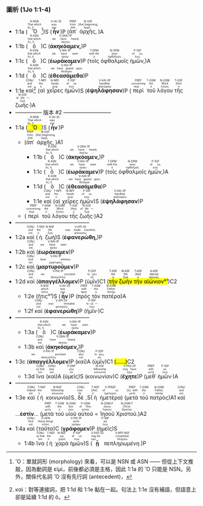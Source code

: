 ### 圖析 (1Jo 1:1-4)

- 1:1a (<RUBY><ruby><ruby>Ὃ<rt>ὅς, ἥ</rt></ruby><rt>That which</rt></ruby><rt>R-NSN</rt></RUBY>[^1])S (<RUBY><ruby><ruby><strong>ἦν</strong><rt>εἰμί</rt></ruby><rt>was</rt></ruby><rt>V-IAI-3S</rt></RUBY>)P (<RUBY><ruby><ruby>ἀπ᾽<rt>ἀπό</rt></ruby><rt>from</rt></ruby><rt>PREP</rt></RUBY> <RUBY><ruby><ruby>ἀρχῆς,<rt>ἀρχή</rt></ruby><rt>[the] beginning,</rt></ruby><rt>N-GSF</rt></RUBY>)A 
- 1:1b (<RUBY><ruby><ruby>ὃ<rt>ὅς, ἥ</rt></ruby><rt>that which</rt></ruby><rt>R-ASN</rt></RUBY>)C (<RUBY><ruby><ruby><strong>ἀκηκόαμεν,</strong><rt>ἀκούω</rt></ruby><rt>we have heard,</rt></ruby><rt>V-2RAI-1P</rt></RUBY>)P 
- 1:1c (<RUBY><ruby><ruby>ὃ<rt>ὅς, ἥ</rt></ruby><rt>that which</rt></ruby><rt>R-ASN</rt></RUBY>)C (<RUBY><ruby><ruby><strong>ἑωράκαμεν</strong><rt>ὁράω</rt></ruby><rt>we have seen</rt></ruby><rt>V-RAI-1P</rt></RUBY>)P (<RUBY><ruby><ruby>τοῖς<rt>ὁ</rt></ruby><rt>with the</rt></ruby><rt>T-DPM</rt></RUBY> <RUBY><ruby><ruby>ὀφθαλμοῖς<rt>ὀφθαλμός</rt></ruby><rt>eyes</rt></ruby><rt>N-DPM</rt></RUBY> <RUBY><ruby><ruby>ἡμῶν,<rt>ἐγώ</rt></ruby><rt>of us,</rt></ruby><rt>P-1GP</rt></RUBY>)A 
- 1:1d (<RUBY><ruby><ruby>ὃ<rt>ὅς, ἥ</rt></ruby><rt>that which</rt></ruby><rt>R-ASN</rt></RUBY>)C (<RUBY><ruby><ruby><strong>ἐθεασάμεθα</strong><rt>θεάομαι</rt></ruby><rt>we have gazed upon</rt></ruby><rt>V-ADI-1P</rt></RUBY>)P 
- 1:1e <RUBY><ruby><ruby>καὶ<rt>καί</rt></ruby><rt>and</rt></ruby><rt>CONJ</rt></RUBY>[^2] (<RUBY><ruby><ruby>αἱ<rt>ὁ</rt></ruby><rt>the</rt></ruby><rt>T-NPF</rt></RUBY> <RUBY><ruby><ruby>χεῖρες<rt>χείρ</rt></ruby><rt>hands</rt></ruby><rt>N-NPF</rt></RUBY> <RUBY><ruby><ruby>ἡμῶν<rt>ἐγώ</rt></ruby><rt>of us</rt></ruby><rt>P-1GP</rt></RUBY>)S (<RUBY><ruby><ruby><strong>ἐψηλάφησαν</strong><rt>ψηλαφάω</rt></ruby><rt>handled,</rt></ruby><rt>V-AAI-3P</rt></RUBY>)P (<RUBY><ruby><ruby>περὶ<rt>περί</rt></ruby><rt>concerning</rt></ruby><rt>PREP</rt></RUBY> <RUBY><ruby><ruby>τοῦ<rt>ὁ</rt></ruby><rt>the</rt></ruby><rt>T-GSM</rt></RUBY> <RUBY><ruby><ruby>λόγου<rt>λόγος</rt></ruby><rt>Word</rt></ruby><rt>N-GSM</rt></RUBY> <RUBY><ruby><ruby>τῆς<rt>ὁ</rt></ruby><rt>[the]</rt></ruby><rt>T-GSF</rt></RUBY> <RUBY><ruby><ruby>ζωῆς·<rt>ζωή</rt></ruby><rt>of life —</rt></ruby><rt>N-GSF</rt></RUBY>)A 
- ————— 版本 #2 —————————
- 1:1a (<RUBY><ruby><ruby><mark>Ὃ</mark><rt>ὅς, ἥ</rt></ruby><rt>That which</rt></ruby><rt>R-NSN</rt></RUBY>)S (<RUBY><ruby><ruby><strong>ἦν</strong><rt>εἰμί</rt></ruby><rt>was</rt></ruby><rt>V-IAI-3S</rt></RUBY>)P 
	- (<RUBY><ruby><ruby>ἀπ᾽<rt>ἀπό</rt></ruby><rt>from</rt></ruby><rt>PREP</rt></RUBY> <RUBY><ruby><ruby>ἀρχῆς,<rt>ἀρχή</rt></ruby><rt>[the] beginning,</rt></ruby><rt>N-GSF</rt></RUBY>)A1
		- 1:1b (<RUBY><ruby><ruby>ὃ<rt>ὅς, ἥ</rt></ruby><rt>that which</rt></ruby><rt>R-ASN</rt></RUBY>)C (<RUBY><ruby><ruby><strong>ἀκηκόαμεν,</strong><rt>ἀκούω</rt></ruby><rt>we have heard,</rt></ruby><rt>V-2RAI-1P</rt></RUBY>)P 
		- 1:1c (<RUBY><ruby><ruby>ὃ<rt>ὅς, ἥ</rt></ruby><rt>that which</rt></ruby><rt>R-ASN</rt></RUBY>)C (<RUBY><ruby><ruby><strong>ἑωράκαμεν</strong><rt>ὁράω</rt></ruby><rt>we have seen</rt></ruby><rt>V-RAI-1P</rt></RUBY>)P (<RUBY><ruby><ruby>τοῖς<rt>ὁ</rt></ruby><rt>with the</rt></ruby><rt>T-DPM</rt></RUBY> <RUBY><ruby><ruby>ὀφθαλμοῖς<rt>ὀφθαλμός</rt></ruby><rt>eyes</rt></ruby><rt>N-DPM</rt></RUBY> <RUBY><ruby><ruby>ἡμῶν,<rt>ἐγώ</rt></ruby><rt>of us,</rt></ruby><rt>P-1GP</rt></RUBY>)A 
		- 1:1d (<RUBY><ruby><ruby>ὃ<rt>ὅς, ἥ</rt></ruby><rt>that which</rt></ruby><rt>R-ASN</rt></RUBY>)C (<RUBY><ruby><ruby><strong>ἐθεασάμεθα</strong><rt>θεάομαι</rt></ruby><rt>we have gazed upon</rt></ruby><rt>V-ADI-1P</rt></RUBY>)P 
		- 1:1e <RUBY><ruby><ruby>καὶ<rt>καί</rt></ruby><rt>and</rt></ruby><rt>CONJ</rt></RUBY> (<RUBY><ruby><ruby>αἱ<rt>ὁ</rt></ruby><rt>the</rt></ruby><rt>T-NPF</rt></RUBY> <RUBY><ruby><ruby>χεῖρες<rt>χείρ</rt></ruby><rt>hands</rt></ruby><rt>N-NPF</rt></RUBY> <RUBY><ruby><ruby>ἡμῶν<rt>ἐγώ</rt></ruby><rt>of us</rt></ruby><rt>P-1GP</rt></RUBY>)S (<RUBY><ruby><ruby><strong>ἐψηλάφησαν</strong><rt>ψηλαφάω</rt></ruby><rt>handled,</rt></ruby><rt>V-AAI-3P</rt></RUBY>)P
	- (<RUBY><ruby><ruby>περὶ<rt>περί</rt></ruby><rt>concerning</rt></ruby><rt>PREP</rt></RUBY> <RUBY><ruby><ruby>τοῦ<rt>ὁ</rt></ruby><rt>the</rt></ruby><rt>T-GSM</rt></RUBY> <RUBY><ruby><ruby>λόγου<rt>λόγος</rt></ruby><rt>Word</rt></ruby><rt>N-GSM</rt></RUBY> <RUBY><ruby><ruby>τῆς<rt>ὁ</rt></ruby><rt>[the]</rt></ruby><rt>T-GSF</rt></RUBY> <RUBY><ruby><ruby>ζωῆς·<rt>ζωή</rt></ruby><rt>of life —</rt></ruby><rt>N-GSF</rt></RUBY>)A2
- ——————————————
- 1:2a <RUBY><ruby><ruby>καὶ<rt>καί</rt></ruby><rt>and</rt></ruby><rt>CONJ</rt></RUBY> (<RUBY><ruby><ruby>ἡ<rt>ὁ</rt></ruby><rt>the</rt></ruby><rt>T-NSF</rt></RUBY> <RUBY><ruby><ruby>ζωὴ<rt>ζωή</rt></ruby><rt>life</rt></ruby><rt>N-NSF</rt></RUBY>)S (<RUBY><ruby><ruby><strong>ἐφανερώθη,</strong><rt>φανερόω</rt></ruby><rt>was made manifest,</rt></ruby><rt>V-API-3S</rt></RUBY>)P 
- 1:2b <RUBY><ruby><ruby>καὶ<rt>καί</rt></ruby><rt>and</rt></ruby><rt>CONJ</rt></RUBY> (<RUBY><ruby><ruby><strong>ἑωράκαμεν</strong><rt>ὁράω</rt></ruby><rt>we have seen</rt></ruby><rt>V-RAI-1P</rt></RUBY>)P 
- 1:2c <RUBY><ruby><ruby>καὶ<rt>καί</rt></ruby><rt>and</rt></ruby><rt>CONJ</rt></RUBY> (<RUBY><ruby><ruby><strong>μαρτυροῦμεν</strong><rt>μαρτυρέω</rt></ruby><rt>bear witness,</rt></ruby><rt>V-PAI-1P</rt></RUBY>)P 
- 1:2d <RUBY><ruby><ruby>καὶ<rt>καί</rt></ruby><rt>and</rt></ruby><rt>CONJ</rt></RUBY> (<RUBY><ruby><ruby><strong>ἀπαγγέλλομεν</strong><rt>ἀπαγγέλλω</rt></ruby><rt>we proclaim</rt></ruby><rt>V-PAI-1P</rt></RUBY>)P (<RUBY><ruby><ruby>ὑμῖν<rt>σύ</rt></ruby><rt>to you</rt></ruby><rt>P-2DP</rt></RUBY>)C1 (<mark><RUBY><ruby><ruby>τὴν<rt>ὁ</rt></ruby><rt>the</rt></ruby><rt>T-ASF</rt></RUBY> <RUBY><ruby><ruby>ζωὴν<rt>ζωή</rt></ruby><rt>life</rt></ruby><rt>N-ASF</rt></RUBY> <RUBY><ruby><ruby>τὴν<rt>ὁ</rt></ruby><rt>[the]</rt></ruby><rt>T-ASF</rt></RUBY> <RUBY><ruby><ruby>αἰώνιον<rt>αἰώνιος</rt></ruby><rt>eternal</rt></ruby><rt>A-ASF</rt></RUBY>°¹</mark>)C2
	- 1:2e (<RUBY><ruby><ruby>ἥτις°¹<rt>ὅστις</rt></ruby><rt>which</rt></ruby><rt>R-NSF</rt></RUBY>)S (<RUBY><ruby><ruby><strong>ἦν</strong><rt>εἰμί</rt></ruby><rt>was</rt></ruby><rt>V-IAI-3S</rt></RUBY>)P (<RUBY><ruby><ruby>πρὸς<rt>πρός</rt></ruby><rt>with</rt></ruby><rt>PREP</rt></RUBY> <RUBY><ruby><ruby>τὸν<rt>ὁ</rt></ruby><rt>the</rt></ruby><rt>T-ASM</rt></RUBY> <RUBY><ruby><ruby>πατέρα<rt>πατήρ</rt></ruby><rt>Father</rt></ruby><rt>N-ASM</rt></RUBY>)A 
	- 1:2f <RUBY><ruby><ruby>καὶ<rt>καί</rt></ruby><rt>and</rt></ruby><rt>CONJ</rt></RUBY> (<RUBY><ruby><ruby><strong>ἐφανερώθη</strong><rt>φανερόω</rt></ruby><rt>was revealed</rt></ruby><rt>V-API-3S</rt></RUBY>)P (<RUBY><ruby><ruby>ἡμῖν·<rt>ἐγώ</rt></ruby><rt>to us —</rt></ruby><rt>P-1DP</rt></RUBY>)C 
- ——————————————
	- 1:3a (<RUBY><ruby><ruby>ὃ<rt>ὅς, ἥ</rt></ruby><rt>that which</rt></ruby><rt>R-ASN</rt></RUBY>)C (<RUBY><ruby><ruby><strong>ἑωράκαμεν</strong><rt>ὁράω</rt></ruby><rt>we have seen</rt></ruby><rt>V-RAI-1P</rt></RUBY>)P 
	- 1:3b <RUBY><ruby><ruby>καὶ<rt>καί</rt></ruby><rt>and</rt></ruby><rt>CONJ</rt></RUBY> (<RUBY><ruby><ruby><strong>ἀκηκόαμεν,</strong><rt>ἀκούω</rt></ruby><rt>have heard,</rt></ruby><rt>V-2RAI-1P</rt></RUBY>)P 
- 1:3c (<RUBY><ruby><ruby><strong>ἀπαγγέλλομεν</strong><rt>ἀπαγγέλλω</rt></ruby><rt>we proclaim</rt></ruby><rt>V-PAI-1P</rt></RUBY>)P (<RUBY><ruby><ruby>καὶ<rt>καί</rt></ruby><rt>also</rt></ruby><rt>CONJ</rt></RUBY>)A (<RUBY><ruby><ruby>ὑμῖν<rt>σύ</rt></ruby><rt>to you,</rt></ruby><rt>P-2DP</rt></RUBY>)C1 <mark>(......)</mark>C2
	- 1:3d <RUBY><ruby><ruby>ἵνα<rt>ἵνα</rt></ruby><rt>so that</rt></ruby><rt>CONJ</rt></RUBY> (<RUBY><ruby><ruby>καὶ<rt>καί</rt></ruby><rt>also</rt></ruby><rt>CONJ</rt></RUBY>)A (<RUBY><ruby><ruby>ὑμεῖς<rt>σύ</rt></ruby><rt>you</rt></ruby><rt>P-2NP</rt></RUBY>)S (<RUBY><ruby><ruby>κοινωνίαν<rt>κοινωνία</rt></ruby><rt>fellowship</rt></ruby><rt>N-ASF</rt></RUBY>)C (<RUBY><ruby><ruby><strong>ἔχητε</strong><rt>ἔχω</rt></ruby><rt>may have</rt></ruby><rt>V-PAS-2P</rt></RUBY>)P (<RUBY><ruby><ruby>μεθ᾽<rt>μετά</rt></ruby><rt>with</rt></ruby><rt>PREP</rt></RUBY> <RUBY><ruby><ruby>ἡμῶν·<rt>ἐγώ</rt></ruby><rt>us.</rt></ruby><rt>P-1GP</rt></RUBY>)A 
- ——————————————
- 1:3e <RUBY><ruby><ruby>καὶ<rt>καί</rt></ruby><rt>Indeed</rt></ruby><rt>CONJ</rt></RUBY> (<RUBY><ruby><ruby>ἡ<rt>ὁ</rt></ruby><rt>the</rt></ruby><rt>T-NSF</rt></RUBY> <RUBY><ruby><ruby>κοινωνία<rt>κοινωνία</rt></ruby><rt>fellowship</rt></ruby><rt>N-NSF</rt></RUBY>)S<sub>-</sub> <RUBY><ruby><ruby>δὲ<rt>δέ</rt></ruby><rt>now</rt></ruby><rt>CONJ</rt></RUBY> <sub>-</sub>S(<RUBY><ruby><ruby>ἡ<rt>ὁ</rt></ruby><rt>[the]</rt></ruby><rt>T-NSF</rt></RUBY> <RUBY><ruby><ruby>ἡμετέρα<rt>ἡμέτερος</rt></ruby><rt>of us</rt></ruby><rt>S-1PNSF</rt></RUBY>) (<RUBY><ruby><ruby>μετὰ<rt>μετά</rt></ruby><rt>[is] with</rt></ruby><rt>PREP</rt></RUBY> <RUBY><ruby><ruby>τοῦ<rt>ὁ</rt></ruby><rt>the</rt></ruby><rt>T-GSM</rt></RUBY> <RUBY><ruby><ruby>πατρὸς<rt>πατήρ</rt></ruby><rt>Father,</rt></ruby><rt>N-GSM</rt></RUBY>)A1 <RUBY><ruby><ruby>καὶ<rt>καί</rt></ruby><rt>and</rt></ruby><rt>CONJ</rt></RUBY> ...<strong>ἐστίν</strong>... (<RUBY><ruby><ruby>μετὰ<rt>μετά</rt></ruby><rt>with</rt></ruby><rt>PREP</rt></RUBY> <RUBY><ruby><ruby>τοῦ<rt>ὁ</rt></ruby><rt>the</rt></ruby><rt>T-GSM</rt></RUBY> <RUBY><ruby><ruby>υἱοῦ<rt>υἱός</rt></ruby><rt>Son</rt></ruby><rt>N-GSM</rt></RUBY> <RUBY><ruby><ruby>αὐτοῦ<rt>αὐτός</rt></ruby><rt>of Him,</rt></ruby><rt>P-GSM</rt></RUBY> = <RUBY><ruby><ruby>Ἰησοῦ<rt>Ἰησοῦς</rt></ruby><rt>Jesus</rt></ruby><rt>N-GSM-P</rt></RUBY> <RUBY><ruby><ruby>Χριστοῦ.<rt>Χριστός</rt></ruby><rt>Christ.</rt></ruby><rt>N-GSM-T</rt></RUBY>)A2 
- 1:4a <RUBY><ruby><ruby>καὶ<rt>καί</rt></ruby><rt>And</rt></ruby><rt>CONJ</rt></RUBY> (<RUBY><ruby><ruby>ταῦτα<rt>οὗτος</rt></ruby><rt>these things</rt></ruby><rt>D-APN</rt></RUBY>)C (<RUBY><ruby><ruby><strong>γράφομεν</strong><rt>γράφω</rt></ruby><rt>write</rt></ruby><rt>V-PAI-1P</rt></RUBY>)P (<RUBY><ruby><ruby>ἡμεῖς<rt>ἐγώ</rt></ruby><rt>we</rt></ruby><rt>P-1NP</rt></RUBY>)S 
	- 1:4b <RUBY><ruby><ruby>ἵνα<rt>ἵνα</rt></ruby><rt>so that</rt></ruby><rt>CONJ</rt></RUBY> (<RUBY><ruby><ruby>ἡ<rt>ὁ</rt></ruby><rt>the</rt></ruby><rt>T-NSF</rt></RUBY> <RUBY><ruby><ruby>χαρὰ<rt>χαρά</rt></ruby><rt>joy</rt></ruby><rt>N-NSF</rt></RUBY> <RUBY><ruby><ruby>ἡμῶν<rt>ἐγώ</rt></ruby><rt>of us</rt></ruby><rt>P-1GP</rt></RUBY>)S (<RUBY><ruby><ruby><strong>ᾖ</strong><rt>εἰμί</rt></ruby><rt>may be</rt></ruby><rt>V-PAS-3S</rt></RUBY> <RUBY><ruby><ruby><em>πεπληρωμένη.</em><rt>πληρόω</rt></ruby><rt>completed.</rt></ruby><rt>V-RPP-NSF</rt></RUBY>)P


[^1]: Ὃ：單就詞形 (morphology) 來看，可以是 NSN 或 ASN —— 但從上下文推敲，因為動詞是 εἰμί，前後都必須是主格，因此 1:1a 的 Ὃ 只能是 NSN。另外，關係代名詞 Ὃ 沒有先行詞 (antecedent)，
[^2]: καὶ：對等連接詞，把 1:1d 和 1:1e 黏在一起。句法上 1:1e 沒有補語，但語意上卻是延續 1:1d 的 ὃ。

